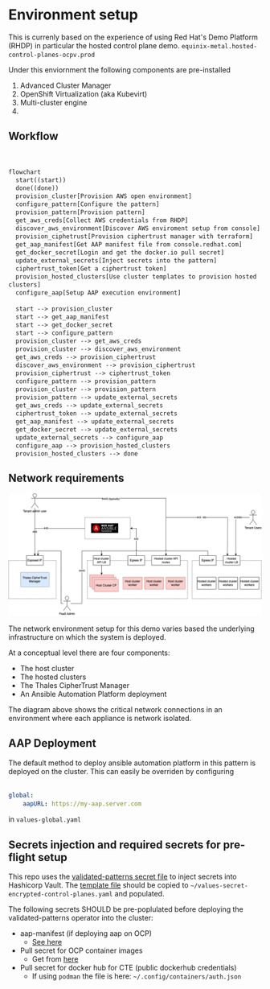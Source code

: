 # Environment setup
This is currenly based on the experience of using Red Hat's Demo Platform (RHDP) in particular the hosted control plane demo.
`equinix-metal.hosted-control-planes-ocpv.prod`

Under this enviornment the following components are pre-installed

1. Advanced Cluster Manager
2. OpenShift Virtualization (aka Kubevirt)
3. Multi-cluster engine
4. 




## Workflow

```mermaid


flowchart
  start((start))
  done((done))
  provision_cluster[Provision AWS open environment]
  configure_pattern[Configure the pattern]
  provision_pattern[Provision pattern]
  get_aws_creds[Collect AWS credentials from RHDP]
  discover_aws_environment[Discover AWS enviroment setup from console]
  provision_ciphetrust[Provision ciphertrust manager with terraform]
  get_aap_manifest[Get AAP manifest file from console.redhat.com]
  get_docker_secret[Login and get the docker.io pull secret]
  update_external_secrets[Inject secrets into the pattern]
  ciphertrust_token[Get a ciphertrust token]
  provision_hosted_clusters[Use cluster templates to provision hosted clusters]
  configure_aap[Setup AAP execution environment]
  
  start --> provision_cluster
  start --> get_aap_manifest
  start --> get_docker_secret
  start --> configure_pattern
  provision_cluster --> get_aws_creds
  provision_cluster --> discover_aws_environment
  get_aws_creds --> provision_ciphertrust
  discover_aws_environment --> provision_ciphertrust
  provision_ciphertrust --> ciphertrust_token
  configure_pattern --> provision_pattern
  provision_cluster --> provision_pattern
  provision_pattern --> update_external_secrets
  get_aws_creds --> update_external_secrets
  ciphertrust_token --> update_external_secrets
  get_aap_manifest --> update_external_secrets
  get_docker_secret --> update_external_secrets
  update_external_secrets --> configure_aap
  configure_aap --> provision_hosted_clusters
  provision_hosted_clusters --> done

```

###






## Network requirements

![](./assets/CTE-k8s-network.drawio.png)

The network environment setup for this demo varies based the underlying infrastructure on which the system is deployed.

At a conceptual level there are four components:

- The host cluster
- The hosted clusters
- The Thales CipherTrust Manager
- An Ansible Automation Platform deployment

The diagram above shows the critical network connections in an environment where each appliance is network isolated.

## AAP Deployment
The default method to deploy ansible automation platform in this pattern is deployed on the cluster.
This can easily be overriden by configuring 

```yaml

global:
    aapURL: https://my-aap.server.com 
```

in `values-global.yaml`




## Secrets injection and required secrets for pre-flight setup
This repo uses the [validated-patterns secret file](https://validatedpatterns.io/learn/workflow/#consuming-a-pattern) to inject secrets into Hashicorp Vault. The [template file](../values-secret.yaml.template) should be copied to `~/values-secret-encrypted-control-planes.yaml` and populated.

The following secrets SHOULD be pre-poplulated before deploying the validated-patterns operator into the cluster:

- aap-manifest (if deploying aap on OCP)
  - [See here](https://access.redhat.com/documentation/en-us/red_hat_ansible_automation_platform/2.3/html/red_hat_ansible_automation_platform_operations_guide/assembly-aap-obtain-manifest-files)
- Pull secret for OCP container images
  - Get from [here](https://console.redhat.com/openshift/install/pull-secret) 
- Pull secret for docker hub for CTE (public dockerhub credentials)
  - If using `podman` the file is here:  `~/.config/containers/auth.json`


